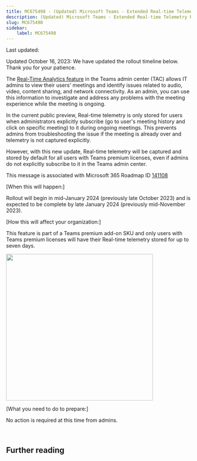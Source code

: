 ```yaml
---
title: MC675498 - (Updated) Microsoft Teams - Extended Real-time Telemetry Retention Up To Seven Days
description: (Updated) Microsoft Teams - Extended Real-time Telemetry Retention Up To Seven Days
slug: MC675498
sidebar:
    label: MC675498
---
```



Last updated: 

<p>Updated October 16, 2023: We have updated the rollout timeline below. Thank you for your patience.</p><p>The <a href="https://learn.microsoft.com/microsoftteams/use-real-time-telemetry-to-troubleshoot-poor-meeting-quality" target="_blank">Real-Time Analytics feature</a> in the Teams admin center (TAC)  allows IT admins to view their users' meetings and identify issues related to audio, video, content sharing, and network connectivity. As an admin, you can use this information to investigate and address any problems with the meeting experience while the meeting is ongoing.
<p></p><p style="">In the current public preview, Real-time telemetry is only stored for users when administrators explicitly subscribe (go to user's meeting history and click on specific meeting) to it during ongoing meetings. This prevents admins from troubleshooting the issue if the meeting is already over and telemetry is not captured explicitly.
</p><p style="">However, with this new update, Real-time telemetry will be captured and stored by default for all users with Teams premium licenses, even if admins do not explicitly subscribe to it in the Teams admin center.</p>
<p>This message is associated with Microsoft 365 Roadmap ID <a href="https://www.microsoft.com/microsoft-365/roadmap?filters=&amp;searchterms=141108" target="_blank">141108</a></p>

<p>[When this will happen:]<br></p>

<p>Rollout will begin in mid-January 2024 (previously late October 2023) and is expected to be complete by late January 2024 (previously mid-November 2023).</p>

<p>[How this will affect your organization:]</p>

<p>This feature is part of a Teams premium add-on SKU and only users with Teams premium licenses will have their Real-time telemetry stored for up to seven days.</p><p><img src="https://img-prod-cms-rt-microsoft-com.akamaized.net/cms/api/am/imageFileData/RW1bBxE?ver=4d90" style="width: 400px;"><br></p>
<p>[What you need to do to prepare:]</p><p>No action is required at this time from admins.</p><p><br></p></p>

## Further reading
